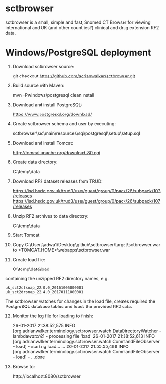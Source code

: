 # sctbrowser

sctbrowser is a small, simple and fast, Snomed CT Browser for viewing international and UK (and other countries?) clinical and drug extension RF2 data.

# Windows/PostgreSQL deployment

1. Download sctbrowser source:

    git checkout https://github.com/adrianwalker/sctbrowser.git

2. Build source with Maven:

    mvn -Pwindows/postgresql clean install

3. Download and install PostgreSQL:

    https://www.postgresql.org/download/

4. Create sctbrowser schema and user by executing:

    sctbrowser\src\main\resources\sql\postgresql\setup\setup.sql

5. Download and install Tomcat:

    http://tomcat.apache.org/download-80.cgi

6. Create data directory:

    C:\temp\data

7. Download RF2 dataset releases from TRUD:

    https://isd.hscic.gov.uk/trud3/user/guest/group/0/pack/26/subpack/103/releases
    https://isd.hscic.gov.uk/trud3/user/guest/group/0/pack/26/subpack/107/releases

8. Unzip RF2 archives to data directory:

    C:\temp\data

9. Start Tomcat

10. Copy C:\Users\adwa1\Desktop\github\sctbrowser\target\sctbrowser.war to <TOMCAT_HOME>\webapps\sctbrowser.war

11. Create load file:

    C:\temp\data\load

containing the unzipped RF2 directory names, e.g.

    uk_sct2clsnap_22.0.0_20161005000001
    uk_sct2drsnap_22.4.0_20170111000001

The sctbrowser watches for changes in the load file, creates required the PostgreSQL database tables and loads the provided RF2 data.

12. Monitor the log file for loading to finish:

    26-01-2017 21:38:52,575 INFO  [org.adrianwalker.terminology.sctbrowser.watch.DataDirectoryWatcher - lambda$watch$2] - processing file 'load'
    26-01-2017 21:38:52,613 INFO  [org.adrianwalker.terminology.sctbrowser.watch.CommandFileObserver - load] - starting load…
    ...
    26-01-2017 21:55:55,489 INFO  [org.adrianwalker.terminology.sctbrowser.watch.CommandFileObserver - load] - ...done

13. Browse to:

    http://localhost:8080/sctbrowser
